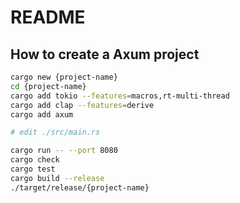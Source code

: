 # README

## How to create a Axum project

```bash
cargo new {project-name}
cd {project-name}
cargo add tokio --features=macros,rt-multi-thread
cargo add clap --features=derive
cargo add axum

# edit ./src/main.rs

cargo run -- --port 8080
cargo check
cargo test
cargo build --release
./target/release/{project-name}
```
